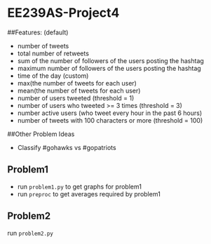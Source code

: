 # EE239AS-Project4

##Features:
(default)
* number of tweets
* total number of retweets
* sum of the number of followers of the users posting the hashtag
* maximum number of followers of the users posting the hashtag
* time of the day
(custom)
* max(the number of tweets for each user)
* mean(the number of tweets for each user)
* number of users tweeted (threshold = 1)
* number of users who tweeted >= 3 times (threshold = 3)
* number active users (who tweet every hour in the past 6 hours)
* number of tweets with 100 characters or more (threshold = 100)

##Other Problem Ideas
* Classify #gohawks vs #gopatriots

## Problem1
* run ```problem1.py``` to get graphs for problem1
* run ```preproc``` to get averages required by problem1

## Problem2
run ```problem2.py```
